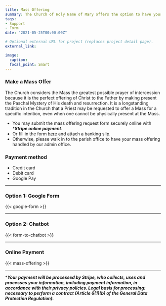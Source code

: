 ```yaml
---
title: Mass Offering
summary: The Church of Holy Name of Mary offers the option to have your intentions remembered daily, you can request a specific Mass or Masses for your personal intention, which will be offered individually by parish priest.
tags:
- Support
- Form
date: "2021-05-25T00:00:00Z"

# Optional external URL for project (replaces project detail page).
external_link:

image:
  caption:
  focal_point: Smart
---
```


### Make a Mass Offer
The Church considers the Mass the greatest possible prayer of intercession because it is the perfect offering of Christ to the Father by making present the Paschal Mystery of His death and resurrection. It is a longstanding tradition in the Church that a Priest may be requested to offer a Mass for a specific intention, even when one cannot be physically present at the Mass.

* You may submit the mass offering request form securely online with ****Stripe online payment***.
* Or fill in the form [here](https://forms.gle/Rdt16hMQpCxBWVuX9) and attach a banking slip.
* Otherwise, please walk in to the parish office to have your mass offering handled by our admin office.

### Payment method
* Credit card
* Debit card
* Google Pay
---

### Option 1: Google Form
{{< google-form >}}

___
### Option 2: Chatbot
{{< form-to-chatbot >}}

---
### Online Payment

{{< mass-offering >}}

---
****Your payment will be processed by Stripe, who collects, uses and processes your information, including payment information, in accordance with their privacy policies. Legal basis for processing: necessary to perform a contract (Article 6(1)(b) of the General Data Protection Regulation).***
